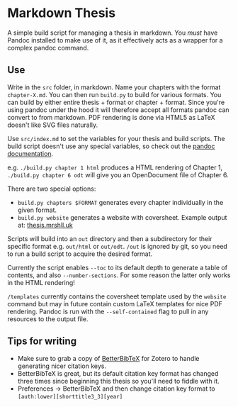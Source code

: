# Markdown Thesis
A simple build script for managing a thesis in markdown. You *must* have Pandoc installed to make use of it, as it effectively acts as a wrapper for a complex pandoc command.

## Use
Write in the `src` folder, in markdown. Name your chapters with the format `chapter-X.md`. You can then run `build.py` to build for various formats. You can build by either entire thesis + format or chapter + format. Since you're using pandoc under the hood it will therefore accept all formats pandoc can convert to from markdown. PDF rendering is done via HTML5 as LaTeX doesn't like SVG files naturally.

Use `src/index.md` to set the variables for your thesis and build scripts. The build script doesn't use any special variables, so check out the [pandoc documentation](https://pandoc.org/MANUAL.html).

e.g. `./build.py chapter 1 html` produces a HTML rendering of Chapter 1, `./build.py chapter 6 odt` will give you an OpenDocument file of Chapter 6.

There are two special options:
  + `build.py chapters $FORMAT` generates every chapter individually in the given format.
  + `build.py website` generates a website with coversheet. Example output at: [thesis.mrshll.uk](https://thesis.mrshll.uk)

Scripts will build into an `out` directory and then a subdirectory for their specific format e.g. `out/html` or `out/odt`. `/out` is ignored by git, so you need to run a build script to acquire the desired format.

Currently the script enables `--toc` to its default depth to generate a table of contents, and also `--number-sections`. For some reason the latter only works in the HTML rendering!

`/templates` currently contains the coversheet template used by the `website` command but may in future contain custom LaTeX templates for nice PDF rendering. Pandoc is run with the `--self-contained` flag to pull in any resources to the output file.

## Tips for writing
+ Make sure to grab a copy of [BetterBibTeX](https://retorque.re/zotero-better-bibtex/installation/) for Zotero to handle generating nicer citation keys.
+ BetterBibTeX is great, but its default citation key format has changed three times since beginning this thesis so you'll need to fiddle with it.
+ Preferences -> BetterBibTeX and then change citation key format to `[auth:lower][shorttitle3_3][year]`
